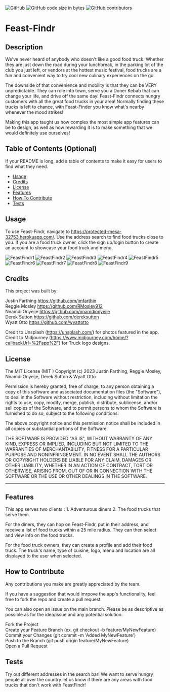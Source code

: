 ![GitHub](https://img.shields.io/github/license/jmfarthin/Feast-Findr?label=License&style=plastic)
![GitHub code size in bytes](https://img.shields.io/github/languages/code-size/jmfarthin/Feast-Findr?style=plastic)
![GitHub contributors](https://img.shields.io/github/contributors/jmfarthin/Feast-Findr?style=plastic)


# Feast-Findr


## Description

We've never heard of anybody who doesn't like a good food truck. Whether they are just down the road during your lunchbreak, in the parking lot of the club you just left, or vendors at the hottest music festival, food trucks are a fun and convenient way to try cool new culinary experiences on the go.

The downside of that convenience and mobility is that they can be VERY unpredictable.
They can role into town, serve you a Doner Kebab that can change your life, and drive off the same day!
Feast-Findr connects hungry customers with all the great food trucks in your area! 
Normally finding these trucks is left to chance, with Feast-Finder you know what's nearby whenever the mood strikes!

Making this app taught us how complex the most simple app features can be to design, as well as how rewarding it is to make something that we
would definitely use ourselves!

## Table of Contents (Optional)

If your README is long, add a table of contents to make it easy for users to find what they need.

- [Usage](#usage)
- [Credits](#credits)
- [License](#license)
- [Features](#features)
- [How To Contribute](#how-to-contribute)
- [Tests](#tests)





## Usage

To use Feast-Findr, navigate to https://protected-mesa-32753.herokuapp.com/. Use the address search to find food trucks close to you. If you are a food truck owner, click the sign up/login button to create an account to showcase your food truck and menu.

![FeastFindr1](./public/images/FeastFindr1.png)
![FeastFindr2](./public/images/FeastFindr2.png)
![FeastFindr3](./public/images/FeastFindr3.png)
![FeastFindr4](./public/images/FeastFindr4.png)
![FeastFindr5](./public/images/FeastFindr5.png)
![FeastFindr6](./public/images/FeastFindr6.png)
![FeastFindr7](./public/images/FeastFindr7.png)
![FeastFindr8](./public/images/FeastFindr8.png)
![FeastFindr9](./public/images/FeastFindr9.png)


## Credits

This project was built by: 

Justin Farthing https://github.com/jmfarthin
<br>
Reggie Mosley   https://github.com/RMosley912
<br>
Nnamdi Onyeije  https://github.com/nnamdionyeije
<br>
Derek Sutton    https://github.com/dereksutton
<br>
Wyatt Otto      https://github.com/wyattotto
<br>

Credit to Unsplash   (https://unsplash.com/) for photos featured in the app.
<br>
Credit to Midjourney (https://www.midjourney.com/home/?callbackUrl=%2Fapp%2F) for Truck logo designs.

## License

The MIT License (MIT
)
Copyright (c) 2023 Justin Farthing, Reggie Mosley, Nnamdi Onyeije, Derek Sutton & Wyatt Otto

Permission is hereby granted, free of charge, to any person obtaining a copy of this software and associated documentation files (the "Software"), to deal in the Software without restriction, including without limitation the rights to use, copy, modify, merge, publish, distribute, sublicense, and/or sell copies of the Software, and to permit persons to whom the Software is furnished to do so, subject to the following conditions:

The above copyright notice and this permission notice shall be included in all copies or substantial portions of the Software.

THE SOFTWARE IS PROVIDED "AS IS", WITHOUT WARRANTY OF ANY KIND, EXPRESS OR IMPLIED, INCLUDING BUT NOT LIMITED TO THE WARRANTIES OF MERCHANTABILITY, FITNESS FOR A PARTICULAR PURPOSE AND NONINFRINGEMENT. IN NO EVENT SHALL THE AUTHORS OR COPYRIGHT HOLDERS BE LIABLE FOR ANY CLAIM, DAMAGES OR OTHER LIABILITY, WHETHER IN AN ACTION OF CONTRACT, TORT OR OTHERWISE, ARISING FROM, OUT OF OR IN CONNECTION WITH THE SOFTWARE OR THE USE OR OTHER DEALINGS IN THE SOFTWARE.

---

## Features

This app serves two clients : 1. Adventurous diners 2. The food trucks that serve them.

For the diners, they can hop on Feast-Findr, put in their address, and receive a list of food trucks within a 25 mile radius.
They can then select and view info on the food trucks.


For the food truck owners, they can create a profile and add their food truck. The truck's name, type of cuisine, logo, menu 
and location are all displayed to the user when selected. 

## How to Contribute

 Any contributions you make are greatly appreciated by the team.

If you have a suggestion that would imrpove the app's functionality, feel free to fork the repo and create a pull request. 

You can also open an issue on the main branch. Please be as descriptive as possible as for the idea/issue and any potential solution.

Fork the Project
<br>
Create your Feature Branch (ex. git checkout -b feature/MyNewFeature)
<br>
Commit your Changes (git commit -m 'Added MyNewFeature')
<br>
Push to the Branch (git push origin feature/MyNewFeature)
<br>
Open a Pull Request

## Tests

Try out different addresses in the search bar! We want to serve hungry people all over the country let us know if there are any areas with food trucks that don't work with FeastFindr!
